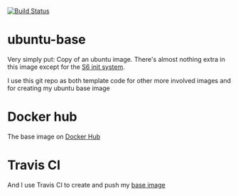 [![Build Status](https://travis-ci.org/markmaas/alpine-base.svg?branch=master)](https://travis-ci.org/markmaas/alpine-base)

# ubuntu-base

Very simply put: Copy of an ubuntu image. There's almost nothing extra in this image except for the [S6 init system](https://blog.tutum.co/2014/12/02/docker-and-s6-my-new-favorite-process-supervisor/).

I use this git repo as both template code for other more involved images and for creating my ubuntu base image

# Docker hub
The base image on [Docker Hub](https://cloud.docker.com/app/mmaas/repository/docker/mmaas/base-ubuntu/)

# Travis CI
And I use Travis CI to create and push my [base image](https://travis-ci.org/markmaas/ubuntu-base)

